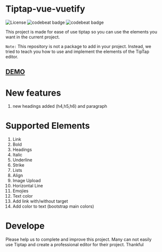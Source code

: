 # Tiptap-vue-vuetify
<span><img src="https://img.shields.io/npm/l/tiptap-vuetify.svg" alt="License"></span>
<span><img alt="codebeat badge" src="https://badgen.net/badge/code%20style/standard/f2a" /></span>
<span><img alt="codebeat badge" src="https://img.shields.io/badge/size-6.58%20kB-44cc11.svg" /></span>

This project is made for ease of use tiptap so you can use the elements you want in the current project.

`Note:`  This repository is not a package to add in your project. Instead, we tried to teach you how to use and implement the elements of the TipTap editor.

<h2><a href="https://mohammadyousefidev.github.io/tiptap-vue-vuetify/">DEMO</a></h2>

# New features

1. new headings added (h4,h5,h6) and paragraph

# Supported Elements

1. Link
2. Bold
3. Headings
4. Italic
5. Underline
6. Strike
7. Lists
8. Align
9. Image Upload
10. Horizontal Line
11. Emojies
12. Text color
13. Add link with/without target
14. Add color to text (bootstrap main colors)


# Develope
Please help us to complete and improve this project. Many can not easily use Tiptap and create a professional editor for their project. Thankful
